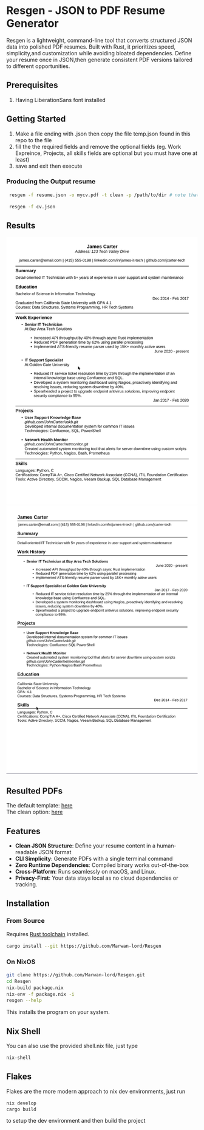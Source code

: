 # Resgen - JSON to PDF Resume Generator

Resgen is a lightweight, command-line tool that converts structured JSON data into polished PDF resumes.
Built with Rust, it prioritizes speed, simplicity,and customization 
while avoiding bloated dependencies.
Define your resume once in JSON,then generate consistent PDF versions tailored to different opportunities.


## Prerequisites
1. Having LiberationSans font installed

## Getting Started
1. Make a file ending with .json then copy the file temp.json found in this repo to the file
2. fill the the required fields and remove the optional fields (eg. Work Expreince, Projects, all skills fields are optional but you must have one at least)
3. save and exit then execute


### Producing the Output resume
``` bash
 resgen -f resume.json -o mycv.pdf -t clean -p /path/to/dir # note that it's the directory not the font itself (LiberationSans)
```

``` bash
 resgen -f cv.json
```
## Results
![default](https://github.com/Marwan-lord/Resgen/blob/main/assets/default_cv.png)
![clean](https://github.com/Marwan-lord/Resgen/blob/main/assets/clean_cv.png)

## Resulted PDFs
The default template: [here](https://github.com/Marwan-lord/Resgen/blob/main/default_cv.pdf)  
The clean option: [here](https://github.com/Marwan-lord/Resgen/blob/main/clean_cv.pdf)  

## Features

- **Clean JSON Structure**: Define your resume content in a human-readable JSON format
- **CLI Simplicity**: Generate PDFs with a single terminal command
- **Zero Runtime Dependencies**: Compiled binary works out-of-the-box
- **Cross-Platform**: Runs seamlessly on macOS, and Linux.
- **Privacy-First**: Your data stays local as no cloud dependencies or tracking.

## Installation

### From Source
Requires [Rust toolchain](https://www.rust-lang.org/tools/install) installed.

```bash
cargo install --git https://github.com/Marwan-lord/Resgen
```

### On NixOS
```bash 
git clone https://github.com/Marwan-lord/Resgen.git
cd Resgen
nix-build package.nix
nix-env -f package.nix -i
resgen --help
```
This installs the program on your system. 

## Nix Shell

You can also use the provided shell.nix file, just type
```bash
nix-shell
```

## Flakes
Flakes are the more modern approach to nix dev environments, just run
```
nix develop 
cargo build 
```

to setup the dev environment and then build the project

